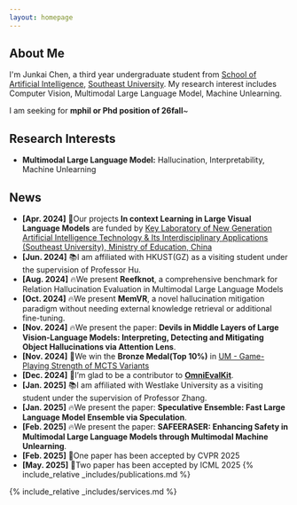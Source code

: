 ```yaml
---
layout: homepage
---
```


## About Me

I'm Junkai Chen, a third year undergraduate student from [School of Artificial Intelligence](https://ai.seu.edu.cn), [Southeast University](https://www.seu.edu.cn). My research interest includes Computer Vision, Multimodal Large Language Model, Machine Unlearning.

I am seeking for **mphil or Phd position of 26fall**~

## Research Interests

- **Multimodal Large Language Model:** Hallucination, Interpretability, Machine Unlearning

## News
   
- **[Apr. 2024]** 🎉Our projects **In context Learning in Large Visual Language Models** are funded by [Key Laboratory of New Generation Artificial Intelligence Technology & Its Interdisciplinary Applications (Southeast University), Ministry of Education, China](https://aiia.seu.edu.cn/main.htm)
- **[Jun. 2024]** 📚I am affiliated with HKUST(GZ) as a visiting student under the supervision of Professor Hu.
- **[Aug. 2024]** 🔥We present **Reefknot**, a comprehensive benchmark for Relation Hallucination Evaluation in Multimodal Large Language Models
- **[Oct. 2024]** 🔥We present **MemVR**, a novel hallucination mitigation paradigm without needing external knowledge retrieval or additional fine-tuning. 
- **[Nov. 2024]** 🔥We present the paper: **Devils in Middle Layers of Large Vision-Language Models: Interpreting, Detecting and Mitigating Object Hallucinations via Attention Lens**.
- **[Nov. 2024]** 🥉We win the **Bronze Medal(Top 10%)** in [UM - Game-Playing Strength of MCTS Variants](https://www.kaggle.com/competitions/um-game-playing-strength-of-mcts-variants/overview)
- **[Dec. 2024]** 🌟I’m glad to be a contributor to [**OmniEvalKit**](https://github.com/Now-Join-Us/OmniEvalKit).
- **[Jan. 2025]** 📚I am affiliated with Westlake University as a visiting student under the supervision of Professor Zhang.
- **[Jan. 2025]** 🔥We present the paper: **Speculative Ensemble: Fast Large Language Model Ensemble via Speculation**.
- **[Feb. 2025]** 🔥We present the paper: **SAFEERASER: Enhancing Safety in Multimodal Large Language Models through Multimodal Machine Unlearning**.
- **[Feb. 2025]** 🎉One paper has been accepted by CVPR 2025
- **[May. 2025]** 🎉Two paper has been accepted by ICML 2025
{% include_relative _includes/publications.md %}

{% include_relative _includes/services.md %}
